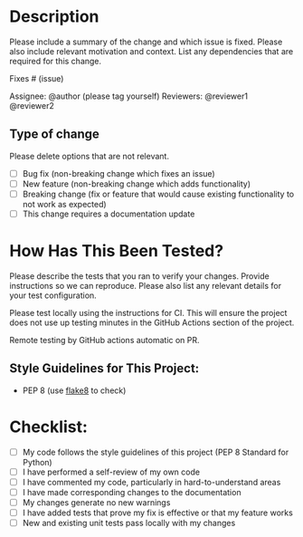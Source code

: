 # Description

Please include a summary of the change and which issue is fixed. Please also include relevant motivation and context. List any dependencies that are required for this change.

Fixes # (issue)

Assignee: @author (please tag yourself)
Reviewers: @reviewer1 @reviewer2

## Type of change

Please delete options that are not relevant.

- [ ] Bug fix (non-breaking change which fixes an issue)
- [ ] New feature (non-breaking change which adds functionality)
- [ ] Breaking change (fix or feature that would cause existing functionality to not work as expected)
- [ ] This change requires a documentation update

# How Has This Been Tested?

Please describe the tests that you ran to verify your changes. Provide instructions so we can reproduce. Please also list any relevant details for your test configuration.

Please test locally using the instructions for CI. This will ensure the project does not use up testing minutes in the GitHub Actions section of the project. 

Remote testing by GitHub actions automatic on PR. 

## Style Guidelines for This Project:
- PEP 8 (use [flake8](https://flake8.pycqa.org/en/latest/) to check)

# Checklist:

- [ ] My code follows the style guidelines of this project (PEP 8 Standard for Python)
- [ ] I have performed a self-review of my own code
- [ ] I have commented my code, particularly in hard-to-understand areas
- [ ] I have made corresponding changes to the documentation
- [ ] My changes generate no new warnings
- [ ] I have added tests that prove my fix is effective or that my feature works
- [ ] New and existing unit tests pass locally with my changes

